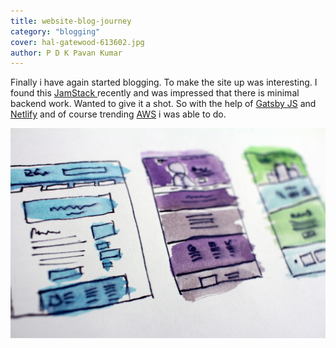 ```yaml
---
title: website-blog-journey
category: "blogging"
cover: hal-gatewood-613602.jpg
author: P D K Pavan Kumar
---
```


Finally i have again started blogging.
To make the site up was interesting. I found this [JamStack
](https://jamstack.org/) recently and was impressed that there is minimal backend work. Wanted to give it a shot.
So with the help of [Gatsby JS](https://www.gatsbyjs.org/) and [Netlify](https://www.netlify.com) and of course trending [AWS](https://aws.amazon.com) i was able to do.

![pdkpavan.com](./hal-gatewood-613602.jpg)
